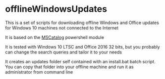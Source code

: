 # offlineWindowsUpdates

This is a set of scripts for downloading offline Windows and Office updates for Windows 10 machines not connected to the Internet

It is based on the [MSCatalog](https://github.com/ryan-jan/MSCatalog) powershell module

It is tested with Windows 10 LTSC and Office 2016 32 bits, but you probably can change the search queries and tailor it to your needs

It creates an updates folder self contained with an install.bat batch script. You can copy that folder into your offline machine and run it as administrator from command line
